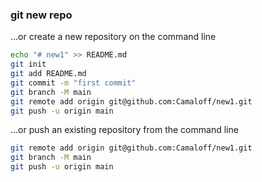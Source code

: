 ### git new repo

…or create a new repository on the command line

```bash
echo "# new1" >> README.md
git init
git add README.md
git commit -m "first commit"
git branch -M main
git remote add origin git@github.com:Camaloff/new1.git
git push -u origin main
```

…or push an existing repository from the command line
```bash
git remote add origin git@github.com:Camaloff/new1.git
git branch -M main
git push -u origin main
```